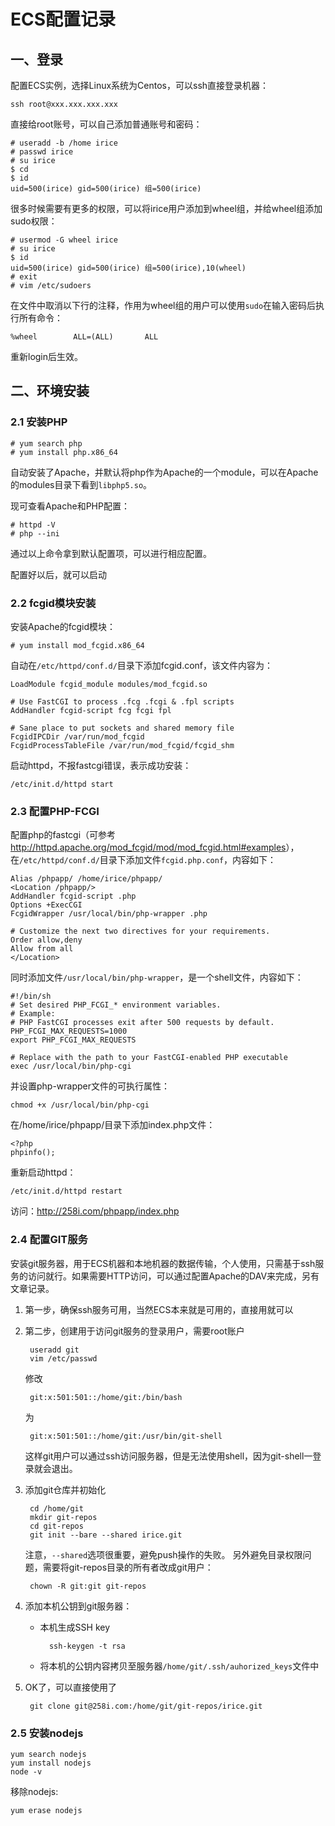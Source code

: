 # ECS配置记录



## 一、登录

配置ECS实例，选择Linux系统为Centos，可以ssh直接登录机器：

    ssh root@xxx.xxx.xxx.xxx

直接给root账号，可以自己添加普通账号和密码：

    # useradd -b /home irice
    # passwd irice
    # su irice
    $ cd
    $ id
    uid=500(irice) gid=500(irice) 组=500(irice)

很多时候需要有更多的权限，可以将irice用户添加到wheel组，并给wheel组添加sudo权限：

    # usermod -G wheel irice
    # su irice
    $ id
    uid=500(irice) gid=500(irice) 组=500(irice),10(wheel)
    # exit
    # vim /etc/sudoers

在文件中取消以下行的注释，作用为wheel组的用户可以使用`sudo`在输入密码后执行所有命令：

    %wheel        ALL=(ALL)       ALL

重新login后生效。






## 二、环境安装

### 2.1 安装PHP

    # yum search php
    # yum install php.x86_64

自动安装了Apache，并默认将php作为Apache的一个module，可以在Apache的modules目录下看到`libphp5.so`。

现可查看Apache和PHP配置：

    # httpd -V
    # php --ini

通过以上命令拿到默认配置项，可以进行相应配置。

配置好以后，就可以启动



### 2.2 fcgid模块安装

安装Apache的fcgid模块：

    # yum install mod_fcgid.x86_64

自动在`/etc/httpd/conf.d/`目录下添加fcgid.conf，该文件内容为：

    LoadModule fcgid_module modules/mod_fcgid.so

    # Use FastCGI to process .fcg .fcgi & .fpl scripts
    AddHandler fcgid-script fcg fcgi fpl

    # Sane place to put sockets and shared memory file
    FcgidIPCDir /var/run/mod_fcgid
    FcgidProcessTableFile /var/run/mod_fcgid/fcgid_shm


启动httpd，不报fastcgi错误，表示成功安装：

    /etc/init.d/httpd start



### 2.3 配置PHP-FCGI

配置php的fastcgi（可参考<http://httpd.apache.org/mod_fcgid/mod/mod_fcgid.html#examples>），在`/etc/httpd/conf.d/`目录下添加文件`fcgid.php.conf`，内容如下：

    Alias /phpapp/ /home/irice/phpapp/
    <Location /phpapp/>
    AddHandler fcgid-script .php
    Options +ExecCGI
    FcgidWrapper /usr/local/bin/php-wrapper .php

    # Customize the next two directives for your requirements.
    Order allow,deny
    Allow from all
    </Location>

同时添加文件`/usr/local/bin/php-wrapper`，是一个shell文件，内容如下：

    #!/bin/sh
    # Set desired PHP_FCGI_* environment variables.
    # Example:
    # PHP FastCGI processes exit after 500 requests by default.
    PHP_FCGI_MAX_REQUESTS=1000
    export PHP_FCGI_MAX_REQUESTS

    # Replace with the path to your FastCGI-enabled PHP executable
    exec /usr/local/bin/php-cgi

并设置php-wrapper文件的可执行属性：

    chmod +x /usr/local/bin/php-cgi 

在/home/irice/phpapp/目录下添加index.php文件：

    <?php
    phpinfo();

重新启动httpd：

    /etc/init.d/httpd restart 

访问：<http://258i.com/phpapp/index.php>




### 2.4 配置GIT服务

安装git服务器，用于ECS机器和本地机器的数据传输，个人使用，只需基于ssh服务的访问就行。如果需要HTTP访问，可以通过配置Apache的DAV来完成，另有文章记录。

1. 第一步，确保ssh服务可用，当然ECS本来就是可用的，直接用就可以
2. 第二步，创建用于访问git服务的登录用户，需要root账户

        useradd git
        vim /etc/passwd

    修改

        git:x:501:501::/home/git:/bin/bash

    为

        git:x:501:501::/home/git:/usr/bin/git-shell
        
    这样git用户可以通过ssh访问服务器，但是无法使用shell，因为git-shell一登录就会退出。

3. 添加git仓库并初始化
    
        cd /home/git
        mkdir git-repos
        cd git-repos
        git init --bare --shared irice.git

    注意，`--shared`选项很重要，避免push操作的失败。
    另外避免目录权限问题，需要将git-repos目录的所有者改成git用户：

        chown -R git:git git-repos

4. 添加本机公钥到git服务器：

    * 本机生成SSH key

            ssh-keygen -t rsa

    * 将本机的公钥内容拷贝至服务器`/home/git/.ssh/auhorized_keys`文件中

5. OK了，可以直接使用了

        git clone git@258i.com:/home/git/git-repos/irice.git




### 2.5 安装nodejs

    yum search nodejs
    yum install nodejs
    node -v

移除nodejs:

    yum erase nodejs



